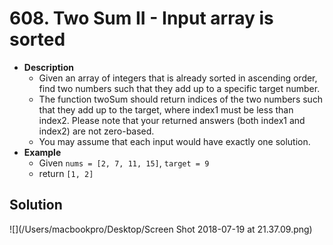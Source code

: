 # 608. Two Sum II - Input array is sorted

- **Description**
    - Given an array of integers that is already sorted in ascending order, find two numbers such that they add up to a specific target number.
    - The function twoSum should return indices of the two numbers such that they add up to the target, where index1 must be less than index2. Please note that your returned answers (both index1 and index2) are not zero-based.
    - You may assume that each input would have exactly one solution.
- **Example**
    - Given `nums = [2, 7, 11, 15]`, `target = 9`
    - return `[1, 2]`



## Solution


![](/Users/macbookpro/Desktop/Screen Shot 2018-07-19 at 21.37.09.png)